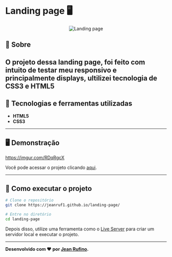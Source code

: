 # Landing page 🖥
<p align="center">
<img src="https://imgur.com/RDqRgcX" alt="Landing page" title="Landing page">
</p>

## 📖 Sobre   
O projeto dessa landing page, foi feito com intuito de testar meu responsivo e principalmente displays, ultilizei tecnologia de CSS3 e HTML5
---

## 🚀 Tecnologias e ferramentas utilizadas
 - **HTML5**
 - **CSS3**

---

## 🖥️ Demonstração

https://imgur.com/RDqRgcX

Você pode acessar o projeto clicando [aqui](https://jeanruf1.github.io/landing-page/).

---

## 🔧 Como executar o projeto

```bash
# Clone o repositório
git clone https://jeanruf1.github.io/landing-page/

# Entre no diretório
cd landing-page
```
Depois disso, utilize uma ferramenta como o [Live Server](https://marketplace.visualstudio.com/items?itemName=ritwickdey.LiveServer) para criar um servidor local e executar o projeto.

----

**Desenvolvido com ❤️ por [Jean Rufino](https://github.com/jeanruf1/).**
